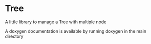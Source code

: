 Tree
====

A little library to manage a Tree with multiple node

A doxygen documentation is available by running doxygen in the main directory
